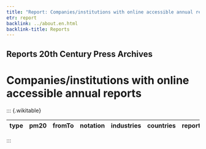 ```yaml
---
title: "Report: Companies/institutions with online accessible annual reports | ZBW Press Archives"
etr: report
backlink: ../about.en.html
backlink-title: Reports
---
```


## Reports 20th Century Press Archives

# Companies/institutions with online accessible annual reports

::: {.wikitable}

type | pm20 | fromTo | notation | industries | countries | reports
-|-|-|-|-|-|-

:::
